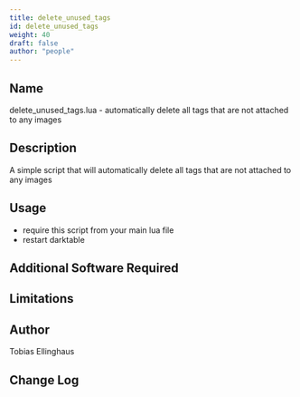 ```yaml
---
title: delete_unused_tags
id: delete_unused_tags
weight: 40
draft: false
author: "people"
---
```


## Name

delete_unused_tags.lua - automatically delete all tags that are not attached to any images

## Description

A simple script that will automatically delete all tags that are not attached to any images

## Usage

* require this script from your main lua file
* restart darktable

## Additional Software Required


## Limitations


## Author

Tobias Ellinghaus

## Change Log
